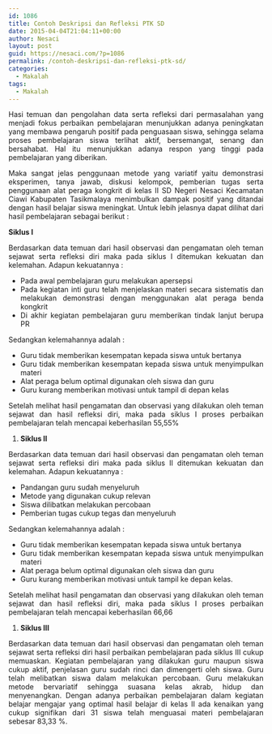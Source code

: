 ```yaml
---
id: 1086
title: Contoh Deskripsi dan Refleksi PTK SD
date: 2015-04-04T21:04:11+00:00
author: Nesaci
layout: post
guid: https://nesaci.com/?p=1086
permalink: /contoh-deskripsi-dan-refleksi-ptk-sd/
categories:
  - Makalah
tags:
  - Makalah
---
```

<p style="text-align: justify;">
  Hasi temuan dan pengolahan data serta refleksi dari permasalahan yang menjadi fokus perbaikan pembelajaran menunjukkan adanya peningkatan yang membawa pengaruh positif pada penguasaan siswa, sehingga selama proses pembelajaran siswa terlihat aktif, bersemangat, senang dan bersahabat. Hal itu menunjukkan adanya respon yang tinggi pada pembelajaran yang diberikan.
</p>

<!--more-->

<p style="text-align: justify;">
  Maka sangat jelas penggunaan metode yang variatif yaitu demonstrasi eksperimen, tanya jawab, diskusi kelompok, pemberian tugas serta penggunaan alat peraga kongkrit di kelas II SD Negeri Nesaci Kecamatan Ciawi Kabupaten Tasikmalaya menimbulkan dampak positif yang ditandai dengan hasil belajar siswa meningkat. Untuk lebih jelasnya dapat dilihat dari hasil pembelajaran sebagai berikut :
</p>

<p style="text-align: justify;">
  <strong>Siklus I</strong>
</p>

<p style="text-align: justify;">
  Berdasarkan data temuan dari hasil observasi dan pengamatan oleh teman sejawat serta refleksi diri maka pada siklus I ditemukan kekuatan dan kelemahan. Adapun kekuatannya :
</p>

<ul style="text-align: justify;">
  <li>
    Pada awal pembelajaran guru melakukan apersepsi
  </li>
  <li>
    Pada kegiatan inti guru telah menjelaskan materi secara sistematis dan melakukan demonstrasi dengan menggunakan alat peraga benda kongkrit
  </li>
  <li>
    Di akhir kegiatan pembelajaran guru memberikan tindak lanjut berupa PR
  </li>
</ul>

<p style="text-align: justify;">
  Sedangkan kelemahannya adalah :
</p>

<ul style="text-align: justify;">
  <li>
    Guru tidak memberikan kesempatan kepada siswa untuk bertanya
  </li>
  <li>
    Guru tidak memberikan kesempatan kepada siswa untuk menyimpulkan materi
  </li>
  <li>
    Alat peraga belum optimal digunakan oleh siswa dan guru
  </li>
  <li>
    Guru kurang memberikan motivasi untuk tampil di depan kelas
  </li>
</ul>

<p style="text-align: justify;">
  Setelah melihat hasil pengamatan dan observasi yang dilakukan oleh teman sejawat dan hasil refleksi diri, maka pada siklus I proses perbaikan pembelajaran telah mencapai keberhasilan 55,55%
</p>

<ol style="text-align: justify;">
  <li>
    <strong>Siklus II</strong>
  </li>
</ol>

<p style="text-align: justify;">
  Berdasarkan data temuan dari hasil observasi dan pengamatan oleh teman sejawat serta refleksi diri maka pada siklus II ditemukan kekuatan dan kelemahan. Adapun kekuatannya :
</p>

<ul style="text-align: justify;">
  <li>
    Pandangan guru sudah menyeluruh
  </li>
  <li>
    Metode yang digunakan cukup relevan
  </li>
  <li>
    Siswa dilibatkan melakukan percobaan
  </li>
  <li>
    Pemberian tugas cukup tegas dan menyeluruh
  </li>
</ul>

<p style="text-align: justify;">
  Sedangkan kelemahannya adalah :
</p>

<ul style="text-align: justify;">
  <li>
    Guru tidak memberikan kesempatan kepada siswa untuk bertanya
  </li>
  <li>
    Guru tidak memberikan kesempatan kepada siswa untuk menyimpulkan materi
  </li>
  <li>
    Alat peraga belum optimal digunakan oleh siswa dan guru
  </li>
  <li>
    Guru kurang memberikan motivasi untuk tampil ke depan kelas.
  </li>
</ul>

<p style="text-align: justify;">
  Setelah melihat hasil pengamatan dan observasi yang dilakukan oleh teman sejawat dan hasil refleksi diri, maka pada siklus I proses perbaikan pembelajaran telah mencapai keberhasilan 66,66
</p>

<ol style="text-align: justify;">
  <li>
    <strong>Siklus III</strong>
  </li>
</ol>

<p style="text-align: justify;">
  Berdasarkan data temuan dari hasil observasi dan pengamatan oleh teman sejawat serta refleksi diri hasil perbaikan pembelajaran pada siklus III cukup memuaskan. Kegiatan pembelajaran yang dilakukan guru maupun siswa cukup aktif, penjelasan guru sudah rinci dan dimengerti oleh siswa. Guru telah melibatkan siswa dalam melakukan percobaan. Guru melakukan metode bervariatif sehingga suasana kelas akrab, hidup dan menyenangkan. Dengan adanya perbaikan pembelajaran dalam kegiatan belajar mengajar yang optimal hasil belajar di kelas II ada kenaikan yang cukup signifikan dari 31 siswa telah menguasai materi pembelajaran sebesar 83,33 %.
</p>
